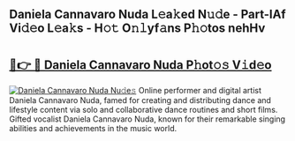 ## Daniela Cannavaro Nuda L𝚎a𝚔ed N𝚞𝚍e - Part-IAf Vi𝚍𝚎o L𝚎a𝚔s - H𝚘𝚝 O𝚗𝚕yf𝚊ns P𝚑𝚘tos nehHv

# <h2><a href="http://kf17n8.oniu.top/?m=Daniela+Cannavaro+Nuda">🔗👉 🔴 Daniela Cannavaro Nuda P𝚑ot𝚘𝚜 V𝚒d𝚎o</a></h2>

[![Daniela Cannavaro Nuda Nu𝚍e𝚜](https://i.imgur.com/0qMVB7G.gif)](http://kf17n8.oniu.top/?m=Daniela+Cannavaro+Nuda)
Online performer and digital artist Daniela Cannavaro Nuda, famed for creating and distributing dance and lifestyle content via solo and collaborative dance routines and short films. Gifted vocalist Daniela Cannavaro Nuda, known for their remarkable singing abilities and achievements in the music world.  

